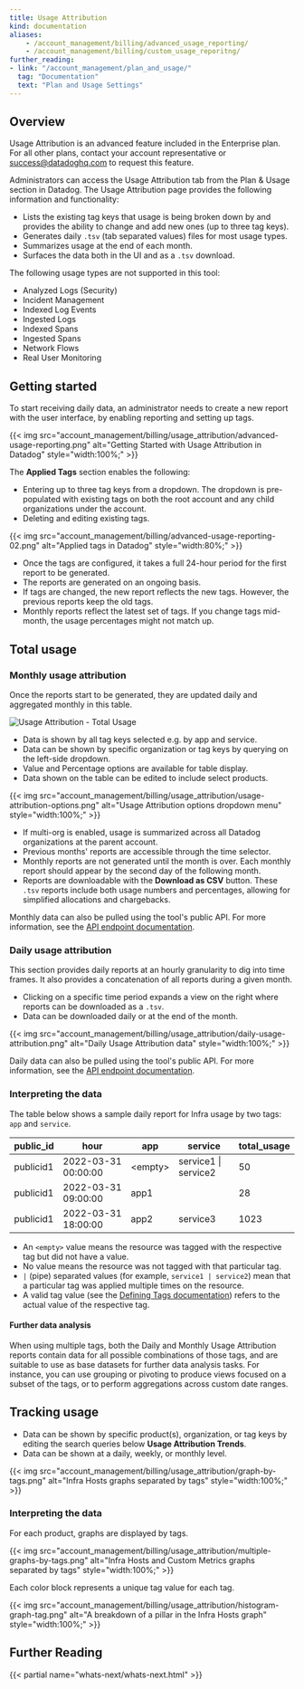 ```yaml
---
title: Usage Attribution
kind: documentation
aliases:
    - /account_management/billing/advanced_usage_reporting/
    - /account_management/billing/custom_usage_reporitng/
further_reading:
- link: "/account_management/plan_and_usage/"
  tag: "Documentation"
  text: "Plan and Usage Settings"
---
```


## Overview

<div class="alert alert-warning">
Usage Attribution is an advanced feature included in the Enterprise plan. For all other plans, contact your account representative or <a href="mailto:success@datadoghq.com">success@datadoghq.com</a> to request this feature.
</div>

Administrators can access the Usage Attribution tab from the Plan & Usage section in Datadog. The Usage Attribution page provides the following information and functionality:

- Lists the existing tag keys that usage is being broken down by and provides the ability to change and add new ones (up to three tag keys).
- Generates daily `.tsv` (tab separated values) files for most usage types.
- Summarizes usage at the end of each month.
- Surfaces the data both in the UI and as a `.tsv` download.

The following usage types are not supported in this tool:

- Analyzed Logs (Security)
- Incident Management
- Indexed Log Events
- Ingested Logs
- Indexed Spans
- Ingested Spans
- Network Flows
- Real User Monitoring

## Getting started

To start receiving daily data, an administrator needs to create a new report with the user interface, by enabling reporting and setting up tags.

{{< img src="account_management/billing/usage_attribution/advanced-usage-reporting.png" alt="Getting Started with Usage Attribution in Datadog" style="width:100%;" >}}

The **Applied Tags** section enables the following:

- Entering up to three tag keys from a dropdown. The dropdown is pre-populated with existing tags on both the root account and any child organizations under the account.
- Deleting and editing existing tags.

{{< img src="account_management/billing/advanced-usage-reporting-02.png" alt="Applied tags in Datadog" style="width:80%;" >}}

- Once the tags are configured, it takes a full 24-hour period for the first report to be generated.
- The reports are generated on an ongoing basis.
- If tags are changed, the new report reflects the new tags. However, the previous reports keep the old tags.
- Monthly reports reflect the latest set of tags. If you change tags mid-month, the usage percentages might not match up.

## Total usage

### Monthly usage attribution

Once the reports start to be generated, they are updated daily and aggregated monthly in this table.

![Usage Attribution - Total Usage](https://user-images.githubusercontent.com/97177827/174238910-691b53bb-4561-46e4-8d35-6c48f62be552.jpeg)

- Data is shown by all tag keys selected e.g. by app and service. 
- Data can be shown by specific organization or tag keys by querying on the left-side dropdown. 
- Value and Percentage options are available for table display. 
- Data shown on the table can be edited to include select products. 

{{< img src="account_management/billing/usage_attribution/usage-attribution-options.png" alt="Usage Attribution options dropdown menu" style="width:100%;" >}}

- If multi-org is enabled, usage is summarized across all Datadog organizations at the parent account.
- Previous months' reports are accessible through the time selector.
- Monthly reports are not generated until the month is over. Each monthly report should appear by the second day of the following month.
- Reports are downloadable with the **Download as CSV** button. These `.tsv` reports include both usage numbers and percentages, allowing for simplified allocations and chargebacks.

Monthly data can also be pulled using the tool's public API. For more information, see the [API endpoint documentation][1].

### Daily usage attribution

This section provides daily reports at an hourly granularity to dig into time frames. It also provides a concatenation of all reports during a given month.

- Clicking on a specific time period expands a view on the right where reports can be downloaded as a `.tsv`.
- Data can be downloaded daily or at the end of the month.

{{< img src="account_management/billing/usage_attribution/daily-usage-attribution.png" alt="Daily Usage Attribution data" style="width:100%;" >}}

Daily data can also be pulled using the tool's public API. For more information, see the [API endpoint documentation][2].

### Interpreting the data

The table below shows a sample daily report for Infra usage by two tags: `app` and `service`.

| public_id | hour                | app          | service                  | total_usage |
| --------- | ------------------- | ------------- | ------------------------| --------------------- |
| publicid1 | 2022-03-31 00:00:00 | &lt;empty&gt; | service1 &#124; service2  | 50                  |
| publicid1 | 2022-03-31 09:00:00 | app1         |                          | 28                    |
| publicid1 | 2022-03-31 18:00:00 | app2         | service3                 | 1023                  |

- An `<empty>` value means the resource was tagged with the respective tag but did not have a value.
- No value means the resource was not tagged with that particular tag.
- `|` (pipe) separated values (for example, `service1 | service2`) mean that a particular tag was applied multiple times on the resource.
- A valid tag value (see the [Defining Tags documentation][3]) refers to the actual value of the respective tag.

#### Further data analysis

When using multiple tags, both the Daily and Monthly Usage Attribution reports contain data for all possible combinations of those tags, and are suitable to use as base datasets for further data analysis tasks. For instance, you can use grouping or pivoting to produce views focused on a subset of the tags, or to perform aggregations across custom date ranges.

## Tracking usage

- Data can be shown by specific product(s), organization, or tag keys by editing the search queries below **Usage Attribution Trends**. 
- Data can be shown at a daily, weekly, or monthly level. 

{{< img src="account_management/billing/usage_attribution/graph-by-tags.png" alt="Infra Hosts graphs separated by tags" style="width:100%;" >}}

### Interpreting the data

For each product, graphs are displayed by tags. 

{{< img src="account_management/billing/usage_attribution/multiple-graphs-by-tags.png" alt="Infra Hosts and Custom Metrics graphs separated by tags" style="width:100%;" >}}

Each color block represents a unique tag value for each tag.

{{< img src="account_management/billing/usage_attribution/histogram-graph-tag.png" alt="A breakdown of a pillar in the Infra Hosts graph" style="width:100%;" >}}

## Further Reading

{{< partial name="whats-next/whats-next.html" >}}

[1]: https://docs.datadoghq.com/api/v1/usage-metering/#get-monthly-usage-attribution
[2]: https://docs.datadoghq.com/api/v1/usage-metering/#get-hourly-usage-attribution
[3]: https://docs.datadoghq.com/getting_started/tagging/#defining-tags

